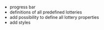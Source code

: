 - progress bar
- definitions of all predefined lotteries
- add possibility to define all lottery properties
- add styles
